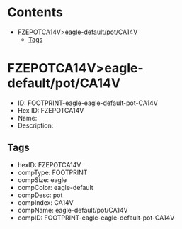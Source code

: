 



Contents
========

* [FZEPOTCA14V>eagle-default/pot/CA14V](#fzepotca14veagle-defaultpotca14v)
	* [Tags](#tags)

# FZEPOTCA14V>eagle-default/pot/CA14V

- ID: FOOTPRINT-eagle-eagle-default-pot-CA14V
- Hex ID: FZEPOTCA14V
- Name: 
- Description: 

## Tags

- hexID: FZEPOTCA14V
- oompType: FOOTPRINT
- oompSize: eagle
- oompColor: eagle-default
- oompDesc: pot
- oompIndex: CA14V
- oompName: eagle-default/pot/CA14V
- oompID: FOOTPRINT-eagle-eagle-default-pot-CA14V

